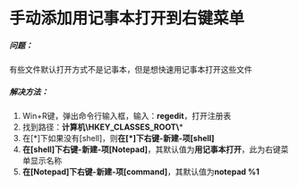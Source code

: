 # 手动添加用记事本打开到右键菜单

##### 问题：

有些文件默认打开方式不是记事本，但是想快速用记事本打开这些文件



##### 解决方法：

1. Win+R键，弹出命令行输入框，输入：**regedit**，打开注册表
2. 找到路径：**计算机\HKEY_CLASSES_ROOT\\***
3. 在[\*]下如果没有[shell]，则**在[\*]下右键-新建-项[shell]**
4. **在[shell]下右键-新建-项[Notepad]**，其默认值为**用记事本打开**，此为右键菜单显示名称
5. **在[Notepad]下右键-新建-项[command]**，其默认值为**notepad %1**
